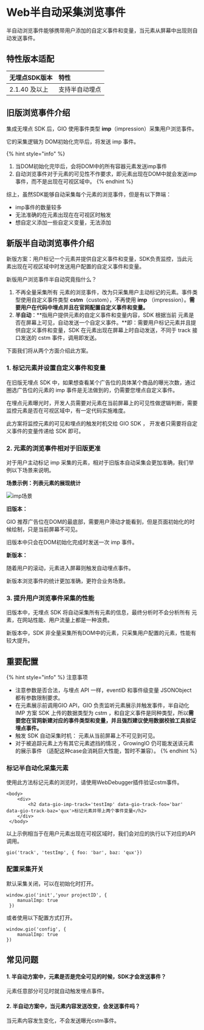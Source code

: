 # Web半自动采集浏览事件

半自动浏览事件能够携带用户添加的自定义事件和变量，当元素从屏幕中出现则自动发送事件。

## 特性版本适配

| 无埋点SDK版本 | 特性 |
| :--- | :--- |
| 2.1.40 及以上 | 支持半自动埋点 |

## 旧版浏览事件介绍

集成无埋点 SDK 后，GIO 使用事件类型 **imp**（impression）采集用户浏览事件。

它的采集逻辑为 DOM初始化完毕后，将发送 imp 事件。

{% hint style="info" %}
1. 当DOM初始化完毕后，会将DOM中的所有容器元素发送imp事件
2. 自动浏览事件对于元素的可见性不作要求，即元素出现在DOM中就会发送imp事件，而不是出现在可视区域中。
{% endhint %}

综上，虽然SDK能够自动采集每个元素的浏览事件，但是有以下弊端：

* imp事件的数量较多
* 无法准确的在元素出现在在可视区时触发
* 想自定义添加一些自定义变量，无法添加

## 新版半自动浏览事件介绍

新版方案：用户标记一个元素并提供自定义事件和变量，SDK负责监控，当此元素出现在可视区域中时发送用户配置的自定义事件和变量。

新版用户浏览事件半自动究竟指什么？

1. 不再全量采集所有 元素的浏览事件，改为只采集用户主动标记的元素。事件类型使用自定义事件类型 **cstm**（custom），不再使用 **imp** （impression）。**需要用户在代码中埋点并且在官网配置自定义事件和变量。**
2. **半自动**：**指用户提供元素的自定义事件和变量内容，SDK 根据当前 元素是否在屏幕上可见，自动发送一个自定义事件。**即：需要用户标记元素并且提供自定义事件和变量，SDK 在元素出现在屏幕上时自动发送，不同于 track 接口发送的 cstm 事件，调用即发送。

下面我们将从两个方面介绍此方案。

### 1. 标记元素并设置自定义事件和变量

在旧版无埋点 SDK 中，如果想查看某个广告位的具体某个商品的曝光次数，通过圈选广告位的元素的 imp 事件是无法做到的，仍需要您埋点自定义事件。

在埋点元素曝光时，开发人员需要对元素在当前屏幕上的可见性做逻辑判断，需要监控元素是否在可视区域中，有一定代码实施难度。

此方案将监控元素的可见和埋点的触发时机交给 GIO SDK ， 开发者只需要将自定义事件的变量传递给 SDK 即可。

### 2. 元素的浏览事件相对于旧版更准

对于用户主动标记 imp 采集的元素，相对于旧版本自动采集会更加准确，我们举例以下场景来说明。

**场景示例：列表元素的展现统计**

![imp&#x573A;&#x666F;](https://docs.growingio.com/.gitbook/assets/-LGNxeGABUADKiTWTaEM-LsFN-kH_I1FhypMMhpC-LsGIgGsbAd0wdRHzc6Himage.png)

**旧版本：**

GIO 推荐广告位在DOM的最底部，需要用户滑动才能看到，但是页面初始化的时候绘制，只是当前屏幕不可见。

旧版本中只会在DOM初始化完成时发送一次 imp 事件。

**新版本：**

随着用户的滚动，元素进入屏幕则触发自动埋点事件。

新版本浏览事件的统计更加准确，更符合业务场景。

### 3. 提升用户浏览事件采集的性能

旧版本中，无埋点 SDK 将自动采集所有元素的信息，最终分析时不会分析所有 元素，在网站性能、用户流量上都是一种浪费。

新版本中，SDK 非全量采集所有DOM中的元素，只采集用户配置的元素，性能有较大提升。

## 重要配置

{% hint style="info" %}
注意事项

* 注意参数是否合法，与埋点 API 一样，eventID 和事件级变量 JSONObject 都有参数限制要求。
* 在元素展示前调用GIO API，GIO 负责监听元素展示并触发事件，半自动化 IMP 方案 SDK 上传的数据类型为 cstm ，和自定义事件是同种类型，所以**需要您在官网新建对应的事件类型和变量，并且强烈建议使用数据校验工具验证埋点事件。**
* 触发 SDK 自动采集时机： 元素从当前屏幕上不可见到可见。
* 对于被追踪元素上方有其它元素遮挡的情况 ，GrowingIO 仍可能发送该元素的展示事件 （适配这种case会消耗巨大性能，暂时不兼容）。
{% endhint %}

### 标记半自动化采集元素

使用此方法标记元素的浏览时，请使用WebDebugger插件验证cstm事件。

```markup
<body>
    <div>
        <h2 data-gio-imp-track='testImp' data-gio-track-foo='bar' data-gio-track-baz='qux'>标记元素并带上两个事件变量</h2>
    </div>
 </body>
```

以上示例相当于在用户元素出现在可视区域时，我们会对应的执行以下对应的API调用。

```markup
gio('track', 'testImp', { foo: 'bar', baz: 'qux'})
```

### 配置采集开关

默认采集关闭，可以在初始化时打开。

```markup
window.gio('init','your projectID', {
    manualImp: true
 })
```

或者使用以下配置方式打开。

```markup
window.gio('config', {
    manualImp: true
})
```

## 常见问题

#### 1. 半自动方案中，元素是否是完全可见的时候，SDK才会发送事件？

元素任意部分可见时就自动触发埋点事件。

#### 2. 半自动方案中，当元素内容发送改变，会发送事件吗？

当元素内容发生变化，不会发送曝光cstm事件。

